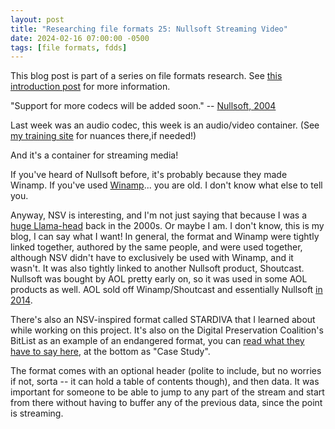 ```yaml
---
layout: post
title: "Researching file formats 25: Nullsoft Streaming Video"
date: 2024-02-16 07:00:00 -0500
tags: [file formats, fdds]
---
```


This blog post is part of a series on file formats research. See [this introduction post](https://bits.ashleyblewer.com/blog/2023/08/04/researching-file-formats-library-of-congress-sustainability-of-digital-formats/) for more information.

"Support for more codecs will be added soon." -- [Nullsoft, 2004](https://web.archive.org/web/20040715015529/http://www.nullsoft.com/nsv/)

Last week was an audio codec, this week is an audio/video container. (See [my training site](https://training.ashleyblewer.com/) for nuances there,if needed!)

And it's a container for streaming media!

If you've heard of Nullsoft before, it's probably because they made Winamp. If you've used [Winamp](https://en.wikipedia.org/wiki/Winamp)... you are old. I don't know what else to tell you. 

Anyway, NSV is interesting, and I'm not just saying that because I was a [huge Llama-head](https://gizmodo.com.au/2013/11/a-brief-history-of-the-winamp-llama/) back in the 2000s. Or maybe I am. I don't know, this is my blog, I can say what I want! In general, the format and Winamp were tightly linked together, authored by the same people, and were used together, although NSV didn't have to exclusively be used with Winamp, and it wasn't. It was also tightly linked to another Nullsoft product, Shoutcast. Nullsoft was bought by AOL pretty early on, so it was used in some AOL products as well. AOL sold off Winamp/Shoutcast and essentially Nullsoft [in 2014](https://techcrunch.com/2014/01/01/aol-sells-winamp-and-shoutcast-music-services-to-online-radio-aggregator-radionomy/).

There's also an NSV-inspired format called STARDIVA that I learned about while working on this project. It's also on the Digital Preservation Coalition's BitList as an example of an endangered format, you can [read what they have to say here](https://www.dpconline.org/digipres/champion-digital-preservation/bit-list/endangered/bitlist-legacy-video-files), at the bottom as "Case Study".

The format comes with an optional header (polite to include, but no worries if not, sorta -- it can hold a table of contents though), and then data. It was important for someone to be able to jump to any part of the stream and start from there without having to buffer any of the previous data, since the point is streaming.
